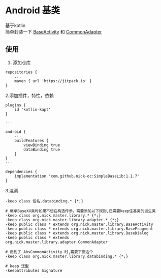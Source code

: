 # Android 基类

基于kotlin\
简单封装一下 [BaseActivity](library/src/main/java/org/nick/master/library/BaseActivity.kt)
和 [CommonAdapter](library/src/main/java/org/nick/master/library/adapter/CommonAdapter.kt)

## 使用

1. 添加仓库

```
repositories {
    ...
    maven { url 'https://jitpack.io' }
}
```

2.添加插件，特性，依赖

```
plugins {
    id 'kotlin-kapt'
}

···

android {
    ···
    buildFeatures {
        viewBinding true
        dataBinding true
    }
}
···

dependencies {
    implementation 'com.github.nick-oc:SimpleBaseLib:1.1.7'
}
```

3.混淆

```
-keep class 包名.databinding.* {*;}

# 继承BaseXX类时如果不想在构造传参，需要添加以下规则,还需要keep住基类的派生类
-keep class org.nick.master.library.* {*;}
-keep class org.nick.master.library.adapter.* {*;}
-keep public class * extends org.nick.master.library.BaseActivity
-keep public class * extends org.nick.master.library.BaseFragment
-keep public class * extends org.nick.master.library.BaseDialog
-keep public class * extends org.nick.master.library.adapter.CommonAdapter

# 用到了 AbsCommonActivity 时,需要下面这个
-keep class org.nick.master.library.databinding.* {*;}

# keep 泛型
-keepattributes Signature
```